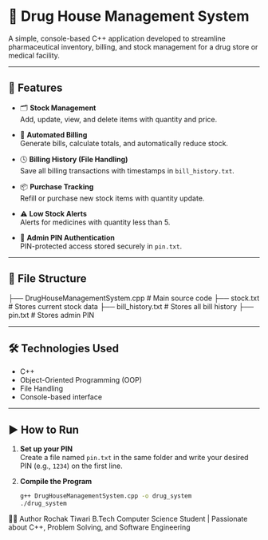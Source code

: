 # 💊 Drug House Management System

A simple, console-based C++ application developed to streamline pharmaceutical inventory, billing, and stock management for a drug store or medical facility.

---

## 📌 Features

- 🗂️ **Stock Management**  
  Add, update, view, and delete items with quantity and price.

- 🧾 **Automated Billing**  
  Generate bills, calculate totals, and automatically reduce stock.

- 🕓 **Billing History (File Handling)**  
  Save all billing transactions with timestamps in `bill_history.txt`.

- 📦 **Purchase Tracking**  
  Refill or purchase new stock items with quantity update.

- ⚠️ **Low Stock Alerts**  
  Alerts for medicines with quantity less than 5.

- 🔐 **Admin PIN Authentication**  
  PIN-protected access stored securely in `pin.txt`.

---

## 📂 File Structure
├── DrugHouseManagementSystem.cpp # Main source code
├── stock.txt # Stores current stock data
├── bill_history.txt # Stores all bill history
├── pin.txt # Stores admin PIN

---

## 🛠️ Technologies Used

- C++  
- Object-Oriented Programming (OOP)  
- File Handling  
- Console-based interface  

---

## ▶️ How to Run

1. **Set up your PIN**  
   Create a file named `pin.txt` in the same folder and write your desired PIN (e.g., `1234`) on the first line.

2. **Compile the Program**  
   ```bash
   g++ DrugHouseManagementSystem.cpp -o drug_system
   ./drug_system

🙋‍♂️ Author
Rochak Tiwari
B.Tech Computer Science Student | Passionate about C++, Problem Solving, and Software Engineering


